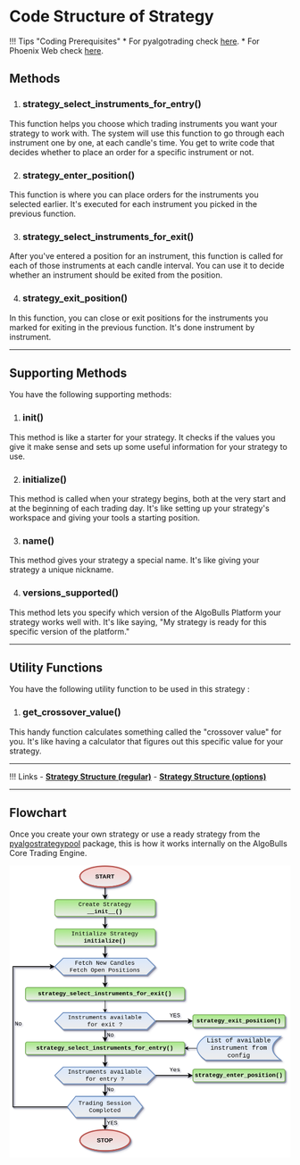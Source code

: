 # Code Structure of Strategy

!!! Tips "Coding Prerequisites"
    * For pyalgotrading check [here](../../pyalgotrad/prerequisites.md).
    * For Phoenix Web check [here](../../python_build/python-build-getstarted.md).

## Methods

1. ### **strategy_select_instruments_for_entry()**  
  This function helps you choose which trading instruments you want your strategy to work with. The system will use this function to go through each instrument one by one, at each candle's time. You get to write code that decides whether to place an order for a specific instrument or not.

2. ### **strategy_enter_position()**  
  This function is where you can place orders for the instruments you selected earlier. It's executed for each instrument you picked in the previous function.

3. ###  **strategy_select_instruments_for_exit()**  
  After you've entered a position for an instrument, this function is called for each of those instruments at each candle interval. You can use it to decide whether an instrument should be exited from the position.

4. ###  **strategy_exit_position()**  
  In this function, you can close or exit positions for the instruments you marked for exiting in the previous function. It's done instrument by instrument.


---
## Supporting Methods
You have the following supporting methods:

1. ### **__init__()**
This method is like a starter for your strategy. It checks if the values you give it make sense and sets up some useful information for your strategy to use.

2. ### **initialize()**
This method is called when your strategy begins, both at the very start and at the beginning of each trading day. It's like setting up your strategy's workspace and giving your tools a starting position.

3. ### **name()**
This method gives your strategy a special name. It's like giving your strategy a unique nickname.

4. ### **versions_supported()**
This method lets you specify which version of the AlgoBulls Platform your strategy works well with. It's like saying, "My strategy is ready for this specific version of the platform."

---
## Utility Functions

You have the following utility function to be used in this strategy :

1. ### **get_crossover_value()**  
This handy function calculates something called the "crossover value" for you. It's like having a calculator that figures out this specific value for your strategy.

---

!!! Links
    - **[Strategy Structure (regular)](../../strategies/strategy_guides/common_regular_strategy.md)**
    - **[Strategy Structure (options)](../../strategies/strategy_guides/common_options_strategy.md)**

---

## Flowchart

Once you create your own strategy or use a ready strategy from the [pyalgostrategypool](https://github.com/algobulls/pyalgostrategypool) package, this is how it works internally on the AlgoBulls Core Trading Engine.

![Flowchart](flowchart_structure.png "How does a Strategy work")

